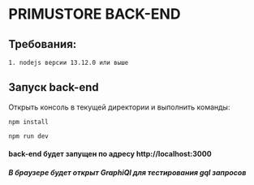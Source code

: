 # PRIMUSTORE BACK-END

## Требования:
    1. nodejs версии 13.12.0 или выше

## Запуск back-end

Открыть консоль в текущей директории и выполнить команды:
```
npm install
```
```
npm run dev
```

#### back-end будет запущен по адресу http://localhost:3000
##### В браузере будет открыт GraphiQl для тестирования gql запросов